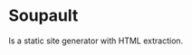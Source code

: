 # Soupault

Is a static site generator with HTML extraction.

<seed-meta
    field="soupault"
    type="documentation"
    date="15 Mar 2024"
    tags="soupault,digital garden"
    audience="you"
 />